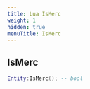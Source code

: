 ```yaml
---
title: Lua IsMerc
weight: 1
hidden: true
menuTitle: IsMerc
---
```

## IsMerc
```lua
Entity:IsMerc(); -- bool
```